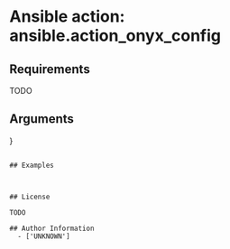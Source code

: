 # Ansible action: ansible.action_onyx_config





## Requirements

TODO

## Arguments

}
```

## Examples



## License

TODO

## Author Information
  - ['UNKNOWN']
